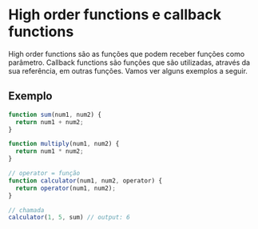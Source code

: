 # High order functions e callback functions
High order functions são as funções que podem receber funções como parâmetro. Callback functions são funções que são utilizadas, através da sua referência, em outras funções. Vamos ver alguns exemplos a seguir.

## Exemplo
```javascript
function sum(num1, num2) {
  return num1 + num2;
}

function multiply(num1, num2) {
  return num1 * num2;
}

// operator = função
function calculator(num1, num2, operator) {
  return operator(num1, num2);
}

// chamada
calculator(1, 5, sum) // output: 6
```
